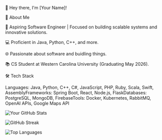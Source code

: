 👋 Hey there, I'm [Your Name]!

🚀 About Me

🎯 Aspiring Software Engineer | Focused on building scalable systems and innovative solutions.

💻 Proficient in Java, Python, C++, and more.

🌐 Passionate about software and buidling things.

📚 CS Student at Western Carolina University (Graduating May 2026).

🛠️ Tech Stack

Languages: Java, Python, C++, C#, JavaScript, PHP, Ruby, Scala, Swift, AssemblyFrameworks: Spring Boot, React, Node.js, FlaskDatabases: PostgreSQL, MongoDB, FirebaseTools: Docker, Kubernetes, RabbitMQ, OpenAI APIs, Google Maps API

![Your GitHub Stats](https://github-readme-stats.vercel.app/api?username=Dagmawi-a-Negatu&show_icons=true&theme=radical)

![GitHub Streak](https://github-readme-streak-stats.herokuapp.com/?user=your-username&theme=radical)

![Top Languages](https://github-readme-stats.vercel.app/api/top-langs/?username=your-username&layout=compact&theme=radical)
